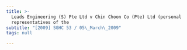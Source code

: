 ```yaml
---
title: >-
  Leads Engineering (S) Pte Ltd v Chin Choon Co (Pte) Ltd (personal
  representatives of the
subtitle: "[2009] SGHC 53 / 05\_March\_2009"
tags: null

---
```


